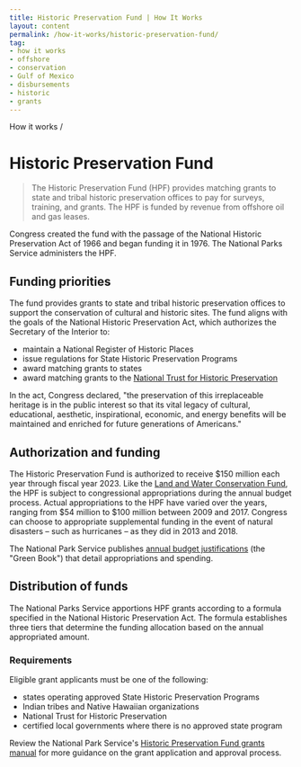 ```yaml
---
title: Historic Preservation Fund | How It Works
layout: content
permalink: /how-it-works/historic-preservation-fund/
tag:
- how it works
- offshore
- conservation
- Gulf of Mexico
- disbursements
- historic
- grants
---
```


<custom-link to="/how-it-works/" className="breadcrumb link-charlie">How it works</custom-link> /
# Historic Preservation Fund

> The Historic Preservation Fund (HPF) provides matching grants to state and tribal historic preservation offices to pay for surveys, training, and grants. The HPF is funded by revenue from offshore oil and gas leases.

Congress created the fund with the passage of the National Historic Preservation Act of 1966 and began funding it in 1976. The National Parks Service administers the HPF. 

## Funding priorities
The fund provides grants to state and tribal historic preservation offices to support the conservation of cultural and historic sites. The fund aligns with the goals of the National Historic Preservation Act, which authorizes the Secretary of the Interior to:

- maintain a National Register of Historic Places
- issue regulations for State Historic Preservation Programs
- award matching grants to states
- award matching grants to the [National Trust for Historic Preservation](https://savingplaces.org/)

In the act, Congress declared, "the preservation of this irreplaceable heritage is in the public interest so that its vital legacy of cultural, educational, aesthetic, inspirational, economic, and energy benefits will be maintained and enriched for future generations of Americans."

## Authorization and funding
The Historic Preservation Fund is <glossary-term term.key="authorization">authorized</glossary-term> to receive $150 million each year through fiscal year 2023. Like the [Land and Water Conservation Fund](/how-it-works/land-and-water-conservation-fund), the HPF is subject to congressional appropriations during the annual budget process. Actual appropriations to the HPF have varied over the years, ranging from $54 million to $100 million between 2009 and 2017. Congress can choose to appropriate supplemental funding in the event of natural disasters – such as hurricanes – as they did in 2013 and 2018. 

The National Park Service publishes [annual budget justifications](https://www.nps.gov/aboutus/budget.htm) (the "Green Book") that detail appropriations and spending.

## Distribution of funds
The National Parks Service apportions HPF grants according to a formula specified in the National Historic Preservation Act. The formula establishes three tiers that determine the funding allocation based on the annual appropriated amount. 

### Requirements

Eligible grant applicants must be one of the following:

- states operating approved State Historic Preservation Programs
- Indian tribes and Native Hawaiian organizations
- National Trust for Historic Preservation
- certified local governments where there is no approved state program

Review the National Park Service's [Historic Preservation Fund grants manual](https://www.nps.gov/preservation-grants/HPF_Manual.pdf) for more guidance on the grant application and approval process.